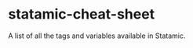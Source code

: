 statamic-cheat-sheet
====================

A list of all the tags and variables available in Statamic. 
